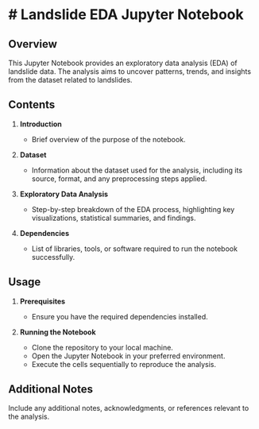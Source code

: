 # # Landslide EDA Jupyter Notebook

## Overview

This Jupyter Notebook provides an exploratory data analysis (EDA) of landslide data. The analysis aims to uncover patterns, trends, and insights from the dataset related to landslides.

## Contents

1. **Introduction**
    - Brief overview of the purpose of the notebook.
  
2. **Dataset**
    - Information about the dataset used for the analysis, including its source, format, and any preprocessing steps applied.

3. **Exploratory Data Analysis**
    - Step-by-step breakdown of the EDA process, highlighting key visualizations, statistical summaries, and findings.

4. **Dependencies**
    - List of libraries, tools, or software required to run the notebook successfully.

## Usage

1. **Prerequisites**
    - Ensure you have the required dependencies installed.

2. **Running the Notebook**
    - Clone the repository to your local machine.
    - Open the Jupyter Notebook in your preferred environment.
    - Execute the cells sequentially to reproduce the analysis.

## Additional Notes

Include any additional notes, acknowledgments, or references relevant to the analysis.



